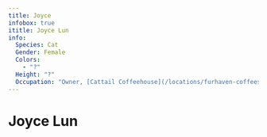 ```yaml
---
title: Joyce
infobox: true
ititle: Joyce Lun
info: 
  Species: Cat
  Gender: Female
  Colors: 
    - "?"
  Height: "?"
  Occupation: "Owner, [Cattail Coffeehouse](/locations/furhaven-coffeeshop)"
---
```


# Joyce Lun
